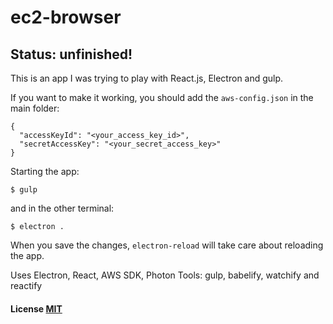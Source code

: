 # ec2-browser

## Status: unfinished!

This is an app I was trying to play with React.js, Electron and gulp.

If you want to make it working, you should add the `aws-config.json` in the main folder:

```
{
  "accessKeyId": "<your_access_key_id>",
  "secretAccessKey": "<your_secret_access_key>"
}
```

Starting the app:

```
$ gulp
```

and in the other terminal:

```
$ electron .
```

When you save the changes, `electron-reload` will take care about reloading the app.

Uses Electron, React, AWS SDK, Photon
Tools: gulp, babelify, watchify and reactify

#### License [MIT](LICENSE.md)
